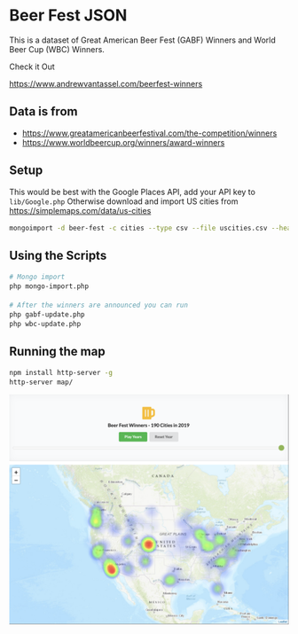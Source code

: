 # Beer Fest JSON

This is a dataset of Great American Beer Fest (GABF) Winners and World Beer Cup (WBC) Winners.

Check it Out

https://www.andrewvantassel.com/beerfest-winners

## Data is from 

- https://www.greatamericanbeerfestival.com/the-competition/winners
- https://www.worldbeercup.org/winners/award-winners

## Setup
This would be best with the Google Places API, add your API key to `lib/Google.php`
Otherwise download and import US cities from https://simplemaps.com/data/us-cities

```sh
mongoimport -d beer-fest -c cities --type csv --file uscities.csv --headerline
```

## Using the Scripts

```sh
# Mongo import
php mongo-import.php

# After the winners are announced you can run
php gabf-update.php
php wbc-update.php
```

## Running the map

```sh
npm install http-server -g
http-server map/
```

<img src="screenshot.png">